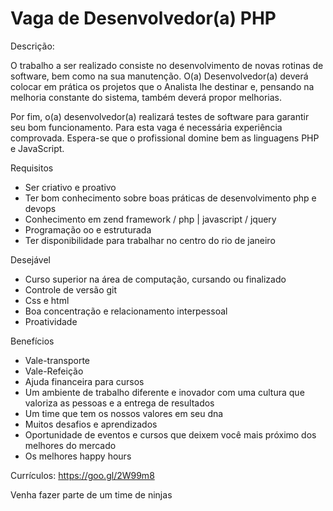# Vaga de Desenvolvedor(a) PHP

Descrição:

O trabalho a ser realizado consiste no desenvolvimento de novas rotinas de software, bem como na sua manutenção. 
O(a) Desenvolvedor(a) deverá colocar em prática os projetos que o Analista lhe destinar e, pensando na melhoria constante do sistema, também deverá propor melhorias.

Por fim, o(a) desenvolvedor(a) realizará testes de software para garantir seu bom funcionamento. 
Para esta vaga é necessária experiência comprovada. Espera-se que o profissional domine bem as linguagens PHP e JavaScript.

Requisitos

- Ser criativo e proativo
- Ter bom conhecimento sobre boas práticas de desenvolvimento php e devops
- Conhecimento em zend framework / php | javascript / jquery
- Programação oo e estruturada
- Ter disponibilidade para trabalhar no centro do rio de janeiro

Desejável

- Curso superior na área de computação, cursando ou finalizado
- Controle de versão git
- Css e html
- Boa concentração e relacionamento interpessoal
- Proatividade

Benefícios

- Vale-transporte
- Vale-Refeição
- Ajuda financeira para cursos
- Um ambiente de trabalho diferente e inovador com uma cultura que valoriza as pessoas e a entrega de resultados
- Um time que tem os nossos valores em seu dna
- Muitos desafios e aprendizados
- Oportunidade de eventos e cursos que deixem você mais próximo dos melhores do mercado
- Os melhores happy hours

Currículos: https://goo.gl/2W99m8

Venha fazer parte de um time de ninjas
